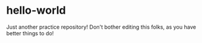 # hello-world
Just another practice repository!
Don't bother editing this folks, as you have better things to do!
